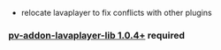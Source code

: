 - relocate lavaplayer to fix conflicts with other plugins
### [pv-addon-lavaplayer-lib 1.0.4+](https://modrinth.com/plugin/pv-addon-lavaplayer-lib/version/1.0.4) required